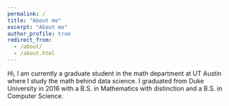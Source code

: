 ```yaml
---
permalink: /
title: "About me"
excerpt: "About me"
author_profile: true
redirect_from: 
  - /about/
  - /about.html
---
```


Hi, I am currently a graduate student in the math department at UT Austin where I study the math behind data science. I graduated from Duke University in 2016 with a B.S. in Mathematics with distinction and a B.S. in Computer Science. 

